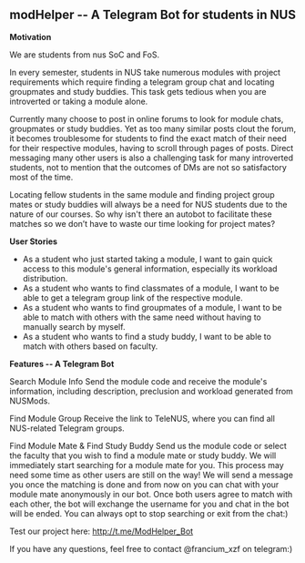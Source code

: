 ## modHelper -- A Telegram Bot for students in NUS

**Motivation**

We are students from nus SoC and FoS.

In every semester, students in NUS take numerous modules with project requirements which require finding a telegram group chat and locating groupmates and study buddies. This task gets tedious when you are introverted or taking a module alone. 

Currently many choose to post in online forums to look for module chats, groupmates or study buddies. Yet as too many similar posts clout the forum, it becomes troublesome for students to find the exact match of their need for their respective modules, having to scroll through pages of posts. Direct messaging many other users is also a challenging task for many introverted students, not to mention that the outcomes of DMs are not so satisfactory most of the time. 

Locating fellow students in the same module and finding project group mates or study buddies will always be a need for NUS students due to the nature of our courses. So why isn't there an autobot to facilitate these matches so we don’t have to waste our time looking for project mates?  

**User Stories**

- As a student who just started taking a module, I want to gain quick access to this module's general information, especially its workload distribution.
- As a student who wants to find classmates of a module, I want to be able to get a telegram group link of the respective module.
- As a student who wants to find groupmates of a module, I want to be able to match with others with the same need without having to manually search by myself.
- As a student who wants to find a study buddy, I want to be able to match with others based on faculty.

**Features -- A Telegram Bot**

Search Module Info
Send the module code and receive the module's information, including description, preclusion and workload generated from NUSMods.

Find Module Group
Receive the link to TeleNUS, where you can find all NUS-related Telegram groups.

Find Module Mate & Find Study Buddy
Send us the module code or select the faculty that you wish to find a module mate or study buddy. We will immediately start searching for a module mate for you. This process may need some time as other users are still on the way!
We will send a message you once the matching is done and from now on you can chat with your module mate anonymously in our bot. Once both users agree to match with each other, the bot will exchange the username for you and chat in the bot will be ended.
You can always opt to stop searching or exit from the chat:)

Test our project here: http://t.me/ModHelper_Bot

If you have any questions, feel free to contact @francium_xzf on telegram:)
